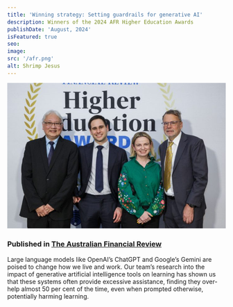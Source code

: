 ```yaml
---
title: 'Winning strategy: Setting guardrails for generative AI'
description: Winners of the 2024 AFR Higher Education Awards
publishDate: 'August, 2024'
isFeatured: true
seo:
image:
src: '/afr.png'
alt: Shrimp Jesus
---
```


![UNSW AFR winners](./afr.jpg)

### Published in [The Australian Financial Review](https://www.afr.com/work-and-careers/education/winning-strategy-setting-guardrails-for-generative-ai-20240808-p5k0tr)

Large language models like OpenAI’s ChatGPT and Google’s Gemini are poised to change how we live and work. Our team’s research into the impact of generative artificial intelligence tools on learning has shown us that these systems often provide excessive assistance, finding they over-help almost 50 per cent of the time, even when prompted otherwise, potentially harming learning.
